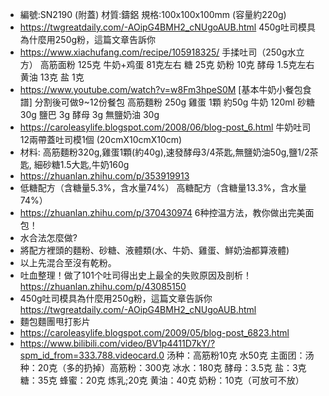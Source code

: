 - 編號:SN2190 (附蓋)
  材質:鑄鋁
  規格:100x100x100mm (容量約220g)
- https://twgreatdaily.com/-AOipG4BMH2_cNUgoAUB.html
  450g吐司模具為什麼用250g粉，這篇文章告訴你
- https://www.xiachufang.com/recipe/105918325/
  手揉吐司（250g水立方）
  高筋面粉	125克
  牛奶+鸡蛋	81克左右
  糖	25克
  奶粉	10克
  酵母	1.5克左右
  黄油	13克
  盐	1克
- https://www.youtube.com/watch?v=w8Fm3hpeS0M
  [基本牛奶小餐包食譜] 分割後可做9~12份餐包
  高筋麵粉 250g
  雞蛋   1顆 約50g
  牛奶  120ml
  砂糖  30g
  鹽巴  3g
  酵母  3g
  無鹽奶油 30g
- https://caroleasylife.blogspot.com/2008/06/blog-post_6.html
  牛奶吐司
  12兩帶蓋吐司模1個
  (20cmX10cmX10cm)
- 材料:
  高筋麵粉320g,雞蛋1顆(約40g),速發酵母3/4茶匙,無鹽奶油50g,鹽1/2茶匙,
  細砂糖1.5大匙,牛奶160g
- https://zhuanlan.zhihu.com/p/353919913
- 低糖配方（含糖量5.3%，含水量74%）
  高糖配方（含糖量13.3%，含水量74%）
- https://zhuanlan.zhihu.com/p/370430974
  6种控温方法，教你做出完美面包！
- 水合法怎麼做?
- 將配方裡頭的麵粉、砂糖、液體類(水、牛奶、雞蛋、鮮奶油都算液體)
- 以上先混合至沒有乾粉。
- 吐血整理！做了101个吐司得出史上最全的失败原因及剖析！
  https://zhuanlan.zhihu.com/p/43085150
- 450g吐司模具為什麼用250g粉，這篇文章告訴你
  https://twgreatdaily.com/-AOipG4BMH2_cNUgoAUB.html
- 麵包麵團甩打影片
- https://caroleasylife.blogspot.com/2009/05/blog-post_6823.html
- https://www.bilibili.com/video/BV1p4411D7kY/?spm_id_from=333.788.videocard.0
  汤种：高筋粉10克 水50克 主面团：汤种：20克（多的扔掉）高筋粉：300克 冰水：180克 酵母：3.5克 盐：3克 糖：35克 蜂蜜：20克 炼乳;20克 黄油：40克 奶粉：10克（可放可不放）